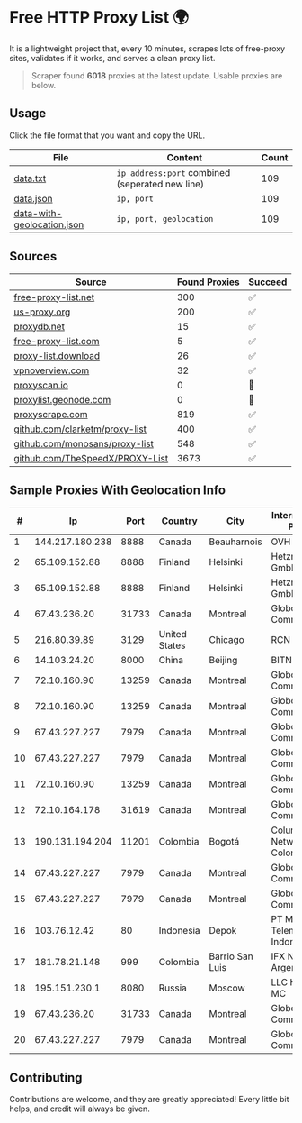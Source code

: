 
# Free HTTP Proxy List 🌍

It is a lightweight project that, every 10 minutes, scrapes lots of free-proxy sites, validates if it works, and serves a clean proxy list.


> Scraper found **6018** proxies at the latest update. Usable proxies are below.

## Usage

Click the file format that you want and copy the URL.


|File|Content|Count|
|----|-------|-----|
|[data.txt](https://raw.githubusercontent.com/themiralay/Proxy-List-World/master/data.txt)|`ip_address:port` combined (seperated new line)|109|
|[data.json](https://raw.githubusercontent.com/themiralay/Proxy-List-World/master/data.json)|`ip, port`|109|
|[data-with-geolocation.json](https://raw.githubusercontent.com/themiralay/Proxy-List-World/master/data-with-geolocation.json)|`ip, port, geolocation`|109|

## Sources

|Source|Found Proxies|Succeed|
|------|-------------|-------|
|[free-proxy-list.net](https://free-proxy-list.net)|300|✅|
|[us-proxy.org](https://www.us-proxy.org)|200|✅|
|[proxydb.net](http://proxydb.net)|15|✅|
|[free-proxy-list.com](https://free-proxy-list.com/?page=&port=&type%5B%5D=http&type%5B%5D=https&up_time=0&search=Search)|5|✅|
|[proxy-list.download](https://www.proxy-list.download/HTTP)|26|✅|
|[vpnoverview.com](https://vpnoverview.com/privacy/anonymous-browsing/free-proxy-servers)|32|✅|
|[proxyscan.io](https://www.proxyscan.io)|0|🚫|
|[proxylist.geonode.com](https://proxylist.geonode.com/api/proxy-list?limit=300&page=1&sort_by=lastChecked&sort_type=desc&protocols=http,https)|0|🚫|
|[proxyscrape.com](https://api.proxyscrape.com/v2/?request=displayproxies&protocol=http&timeout=10000&country=all&ssl=all&anonymity=all)|819|✅|
|[github.com/clarketm/proxy-list](https://raw.githubusercontent.com/clarketm/proxy-list/master/proxy-list-raw.txt)|400|✅|
|[github.com/monosans/proxy-list](https://raw.githubusercontent.com/monosans/proxy-list/main/proxies/http.txt)|548|✅|
|[github.com/TheSpeedX/PROXY-List](https://raw.githubusercontent.com/TheSpeedX/PROXY-List/master/http.txt)|3673|✅|


## Sample Proxies With Geolocation Info

|#|Ip|Port|Country|City|Internet Service Provider|
|-|--|----|-------|----|-------------------------|
|1|144.217.180.238|8888|Canada|Beauharnois|OVH SAS|
|2|65.109.152.88|8888|Finland|Helsinki|Hetzner Online GmbH|
|3|65.109.152.88|8888|Finland|Helsinki|Hetzner Online GmbH|
|4|67.43.236.20|31733|Canada|Montreal|GloboTech Communications|
|5|216.80.39.89|3129|United States|Chicago|RCN|
|6|14.103.24.20|8000|China|Beijing|BITNET|
|7|72.10.160.90|13259|Canada|Montreal|GloboTech Communications|
|8|72.10.160.90|13259|Canada|Montreal|GloboTech Communications|
|9|67.43.227.227|7979|Canada|Montreal|GloboTech Communications|
|10|67.43.227.227|7979|Canada|Montreal|GloboTech Communications|
|11|72.10.160.90|13259|Canada|Montreal|GloboTech Communications|
|12|72.10.164.178|31619|Canada|Montreal|GloboTech Communications|
|13|190.131.194.204|11201|Colombia|Bogotá|Columbus Networks Colombia|
|14|67.43.227.227|7979|Canada|Montreal|GloboTech Communications|
|15|67.43.227.227|7979|Canada|Montreal|GloboTech Communications|
|16|103.76.12.42|80|Indonesia|Depok|PT Mora Telematika Indonesia|
|17|181.78.21.148|999|Colombia|Barrio San Luis|IFX Networks Argentina S.R.L|
|18|195.151.230.1|8080|Russia|Moscow|LLC Home Me MC|
|19|67.43.236.20|31733|Canada|Montreal|GloboTech Communications|
|20|67.43.227.227|7979|Canada|Montreal|GloboTech Communications|



## Contributing

Contributions are welcome, and they are greatly appreciated! Every
little bit helps, and credit will always be given.

